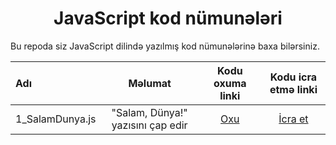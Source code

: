 <h1 align="center">JavaScript kod nümunələri</h1>

Bu repoda siz JavaScript dilində yazılmış kod nümunələrinə baxa bilərsiniz. 

| Adı         | Məlumat | Kodu oxuma linki | Kodu icra etmə linki |
| :---       |    :----:   |     :---:     |  :---:   |
| 1_SalamDunya.js | "Salam, Dünya!" yazısını çap edir | [Oxu](https://github.com/nurlan-aliyev/azresource/blob/10fcac2a70b1ca1c12c43c4bbe2a61263c17fb41/Javascript/Kod%20n%C3%BCmun%C9%99l%C9%99ri/1_SalamDunya.js)  |  [İcra et](https://replit.com/@NurlanAliyev/1SalamDunya#index.js)        |
